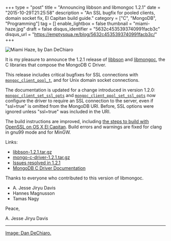 +++
type = "post"
title = "Announcing libbson and libmongoc 1.2.1"
date = "2015-10-29T21:25:58"
description = "An SSL bugfix for pooled clients, domain socket fix, El Capitan build guide."
category = ["C", "MongoDB", "Programming"]
tag = []
enable_lightbox = false
thumbnail = "miami-haze.jpg"
draft = false
disqus_identifier = "5632c4535393740991facb3c"
disqus_url = "https://emptysqua.re/blog/5632c4535393740991facb3c/"
+++

<p><img style="display:block; margin-left:auto; margin-right:auto;" src="miami-haze.jpg" alt="Miami Haze, by Dan DeChiaro" title="Miami Haze, by Dan DeChiaro" /></p>
<p>It is my pleasure to announce the 1.2.1 release of <a href="http://mongoc.org/libbson/current/">libbson</a> and <a href="http://mongoc.org/libmongoc/current/">libmongoc</a>, the C libraries that compose the MongoDB C Driver.</p>
<p>This release includes critical bugfixes for SSL connections with
<a href="http://mongoc.org/libmongoc/current/mongoc_client_pool_t.html"><code>mongoc_client_pool_t</code></a>, and for Unix domain socket connections.</p>
<p>The documentation is updated for a change introduced in version 1.2.0:
<a href="http://mongoc.org/libmongoc/current/mongoc_client_set_ssl_opts.html"><code>mongoc_client_set_ssl_opts</code></a> and <a href="http://mongoc.org/libmongoc/current/mongoc_client_pool_set_ssl_opts.html"><code>mongoc_client_pool_set_ssl_opts</code></a> now configure
the driver to require an SSL connection to the server, even if "ssl=true" is
omitted from the MongoDB URI. Before, SSL options were ignored unless
"ssl=true" was included in the URI.</p>
<p>The build instructions are improved, including <a href="http://mongoc.org/libmongoc/current/installing.html#installing-osx">the steps to build with OpenSSL
on OS X El Capitan</a>. Build errors and warnings are fixed for clang in gnu99
mode and for MinGW.</p>
<p>Links:</p>
<ul>
<li><a href="https://github.com/mongodb/libbson/releases/download/1.2.1/libbson-1.2.1.tar.gz">libbson-1.2.1.tar.gz</a></li>
<li><a href="https://github.com/mongodb/mongo-c-driver/releases/download/1.2.1/mongo-c-driver-1.2.1.tar.gz">mongo-c-driver-1.2.1.tar.gz</a></li>
<li><a href="https://jira.mongodb.org/issues/?jql=fixVersion%20%3D%201.2.1%20AND%20project%20%3D%20CDRIVER">Issues resolved in 1.2.1</a></li>
<li><a href="http://mongoc.org/">MongoDB C Driver Documentation</a></li>
</ul>
<p>Thanks to everyone who contributed to this version of libmongoc.</p>
<ul>
<li>A. Jesse Jiryu Davis</li>
<li>Hannes Magnusson</li>
<li>Tamas Nagy</li>
</ul>
<p>Peace,</p>
<p>A. Jesse Jiryu Davis</p>
<hr />
<p><span style="color:gray"><a href="https://www.flickr.com/photos/dandechiaro/4197904546">Image: Dan DeChiaro.</a></span></p>
